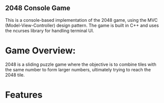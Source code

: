 ## 2048 Console Game
This is a console-based implementation of the 2048 game, using the MVC (Model-View-Controller) design pattern. The game is built in C++ and uses the ncurses library for handling terminal UI.

# Game Overview:
2048 is a sliding puzzle game where the objective is to combine tiles with the same number to form larger numbers, ultimately trying to reach the 2048 tile.

# Features
